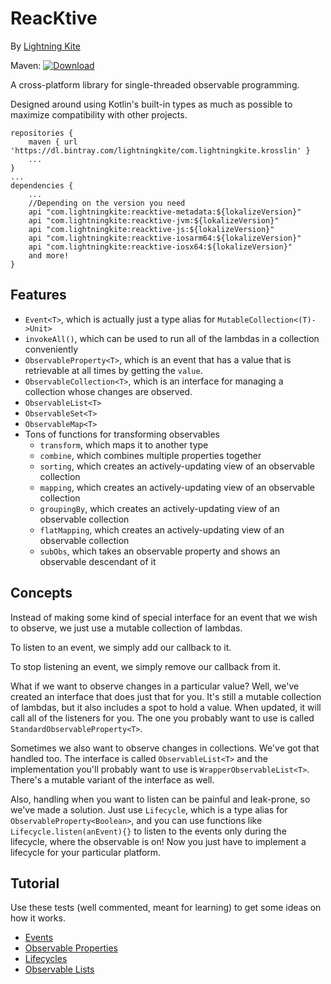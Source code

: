 # ReacKtive

By [Lightning Kite](https://lightningkite.com)

 Maven: [![Download](https://api.bintray.com/packages/lightningkite/com.lightningkite.krosslin/reacktive/images/download.svg) ](https://bintray.com/lightningkite/com.lightningkite.krosslin/reacktive/_latestVersion) 
 
A cross-platform library for single-threaded observable programming.

Designed around using Kotlin's built-in types as much as possible to maximize compatibility with other projects.

```
repositories {
    maven { url 'https://dl.bintray.com/lightningkite/com.lightningkite.krosslin' }
    ...
}
...
dependencies {
    ...
    //Depending on the version you need
    api "com.lightningkite:reacktive-metadata:${lokalizeVersion}"
    api "com.lightningkite:reacktive-jvm:${lokalizeVersion}"
    api "com.lightningkite:reacktive-js:${lokalizeVersion}"
    api "com.lightningkite:reacktive-iosarm64:${lokalizeVersion}"
    api "com.lightningkite:reacktive-iosx64:${lokalizeVersion}"
    and more!
}
```

## Features

- `Event<T>`, which is actually just a type alias for `MutableCollection<(T)->Unit>`
- `invokeAll()`, which can be used to run all of the lambdas in a collection conveniently
- `ObservableProperty<T>`, which is an event that has a value that is retrievable at all times by getting the `value`.
- `ObservableCollection<T>`, which is an interface for managing a collection whose changes are observed.
- `ObservableList<T>`
- `ObservableSet<T>`
- `ObservableMap<T>`
- Tons of functions for transforming observables
    - `transform`, which maps it to another type
    - `combine`, which combines multiple properties together
    - `sorting`, which creates an actively-updating view of an observable collection
    - `mapping`, which creates an actively-updating view of an observable collection
    - `groupingBy`, which creates an actively-updating view of an observable collection
    - `flatMapping`, which creates an actively-updating view of an observable collection
    - `subObs`, which takes an observable property and shows an observable descendant of it
    
## Concepts

Instead of making some kind of special interface for an event that we wish to observe, we just use a mutable collection of lambdas.

To listen to an event, we simply add our callback to it.

To stop listening an event, we simply remove our callback from it.

What if we want to observe changes in a particular value?  Well, we've created an interface that does just that for you.  It's still a mutable collection of lambdas, but it also includes a spot to hold a value.  When updated, it will call all of the listeners for you.  The one you probably want to use is called `StandardObservableProperty<T>`.

Sometimes we also want to observe changes in collections.  We've got that handled too.  The interface is called `ObservableList<T>` and the implementation you'll probably want to use is `WrapperObservableList<T>`.  There's a mutable variant of the interface as well.

Also, handling when you want to listen can be painful and leak-prone, so we've made a solution.  Just use `Lifecycle`, which is a type alias for `ObservableProperty<Boolean>`, and you can use functions like `Lifecycle.listen(anEvent){}` to listen to the events only during the lifecycle, where the observable is on!  Now you just have to implement a lifecycle for your particular platform.


## Tutorial

Use these tests (well commented, meant for learning) to get some ideas on how it works.

- [Events](src/commonTest/kotlin/com/lightningkite/reacktive/EventsExampleTest.kt)
- [Observable Properties](src/commonTest/kotlin/com/lightningkite/reacktive/property/ExampleTest.kt)
- [Lifecycles](src/commonTest/kotlin/com/lightningkite/reacktive/property/bind/ExampleTest.kt)
- [Observable Lists](src/commonTest/kotlin/com/lightningkite/reacktive/list/ExampleTest.kt)
